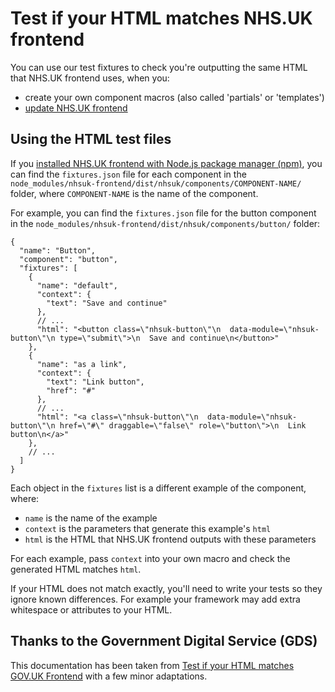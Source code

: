 # Test if your HTML matches NHS.UK frontend

You can use our test fixtures to check you're outputting the same HTML that NHS.UK frontend uses, when you:

- create your own component macros (also called 'partials' or 'templates')
- [update NHS.UK frontend](../installation/staying-up-to-date.md)

## Using the HTML test files

If you [installed NHS.UK frontend with Node.js package manager (npm)](../installation/installing-with-npm.md), you can find the `fixtures.json` file for each component in the `node_modules/nhsuk-frontend/dist/nhsuk/components/COMPONENT-NAME/` folder, where `COMPONENT-NAME` is the name of the component.

For example, you can find the `fixtures.json` file for the button component in the `node_modules/nhsuk-frontend/dist/nhsuk/components/button/` folder:

```json5
{
  "name": "Button",
  "component": "button",
  "fixtures": [
    {
      "name": "default",
      "context": {
        "text": "Save and continue"
      },
      // ...
      "html": "<button class=\"nhsuk-button\"\n  data-module=\"nhsuk-button\"\n type=\"submit\">\n  Save and continue\n</button>"
    },
    {
      "name": "as a link",
      "context": {
        "text": "Link button",
        "href": "#"
      },
      // ...
      "html": "<a class=\"nhsuk-button\"\n  data-module=\"nhsuk-button\"\n href=\"#\" draggable=\"false\" role=\"button\">\n  Link button\n</a>"
    },
    // ...
  ]
}

```

Each object in the `fixtures` list is a different example of the component, where:

- `name` is the name of the example
- `context` is the parameters that generate this example's `html`
- `html` is the HTML that NHS.UK frontend outputs with these parameters

For each example, pass `context` into your own macro and check the generated HTML matches `html`.

If your HTML does not match exactly, you'll need to write your tests so they ignore known differences. For example your framework may add extra whitespace or attributes to your HTML.

## Thanks to the Government Digital Service (GDS)

This documentation has been taken from [Test if your HTML matches GOV.UK Frontend](https://frontend.design-system.service.gov.uk/testing-your-html/) with a few minor adaptations.
